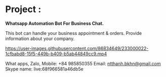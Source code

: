 # Project :

**Whatsapp Automation Bot For Business Chat.**

This bot can handle your business appointment & orders. Provide information about your company.


https://user-images.githubusercontent.com/86834649/233000022-1cfbabd8-15f5-449b-b409-b5ab44849cc9.mp4

What apps, Zalo, Mobile: +84 985850355
Email: ntthanh.bkhn@gmail.com 
Skype name: live:68f966581a46db5e
